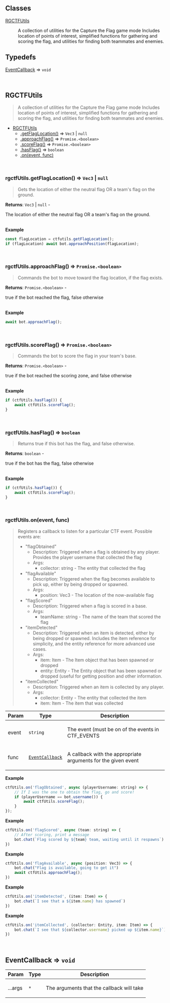 ## Classes

<dl>
<dt><a href="#RGCTFUtils">RGCTFUtils</a></dt>
<dd><p>A collection of utilities for the Capture the Flag game mode
Includes location of points of interest, simplified functions
for gathering and scoring the flag, and utilities for finding
both teammates and enemies.</p></dd>
</dl>

## Typedefs

<dl>
<dt><a href="#EventCallback">EventCallback</a> ⇒ <code>void</code></dt>
<dd></dd>
</dl>


<br><a name="RGCTFUtils"></a>

## RGCTFUtils
> <p>A collection of utilities for the Capture the Flag game mode
> Includes location of points of interest, simplified functions
> for gathering and scoring the flag, and utilities for finding
> both teammates and enemies.</p>


* [RGCTFUtils](#RGCTFUtils)
    * [.getFlagLocation()](#RGCTFUtils+getFlagLocation) ⇒ <code>Vec3</code> \| <code>null</code>
    * [.approachFlag()](#RGCTFUtils+approachFlag) ⇒ <code>Promise.&lt;boolean&gt;</code>
    * [.scoreFlag()](#RGCTFUtils+scoreFlag) ⇒ <code>Promise.&lt;boolean&gt;</code>
    * [.hasFlag()](#RGCTFUtils+hasFlag) ⇒ <code>boolean</code>
    * [.on(event, func)](#RGCTFUtils+on)


<br><a name="RGCTFUtils+getFlagLocation"></a>

### rgctfUtils.getFlagLocation() ⇒ <code>Vec3</code> \| <code>null</code>
> <p>Gets the location of either the neutral flag OR a team's flag on the ground.</p>

**Returns**: <code>Vec3</code> \| <code>null</code> - <p>The location of either the neutral flag OR a team's flag on the ground.</p>  
**Example**  
```js
const flagLocation = ctfutils.getFlagLocation();
if (flagLocation) await bot.approachPosition(flagLocation);
```

<br><a name="RGCTFUtils+approachFlag"></a>

### rgctfUtils.approachFlag() ⇒ <code>Promise.&lt;boolean&gt;</code>
> <p>Commands the bot to move toward the flag location, if the flag exists.</p>

**Returns**: <code>Promise.&lt;boolean&gt;</code> - <p>true if the bot reached the flag, false otherwise</p>  
**Example**  
```js
await bot.approachFlag();
```

<br><a name="RGCTFUtils+scoreFlag"></a>

### rgctfUtils.scoreFlag() ⇒ <code>Promise.&lt;boolean&gt;</code>
> <p>Commands the bot to score the flag in your team's base.</p>

**Returns**: <code>Promise.&lt;boolean&gt;</code> - <p>true if the bot reached the scoring zone, and false otherwise</p>  
**Example**  
```js
if (ctfUtils.hasFlag()) {
    await ctfUtils.scoreFlag();
}
```

<br><a name="RGCTFUtils+hasFlag"></a>

### rgctfUtils.hasFlag() ⇒ <code>boolean</code>
> <p>Returns true if this bot has the flag, and false otherwise.</p>

**Returns**: <code>boolean</code> - <p>true if the bot has the flag, false otherwise</p>  
**Example**  
```js
if (ctfUtils.hasFlag()) {
    await ctfUtils.scoreFlag();
}
```

<br><a name="RGCTFUtils+on"></a>

### rgctfUtils.on(event, func)
> <p>Registers a callback to listen for a particular CTF event. Possible events are:</p>
> <ul>
> <li>&quot;flagObtained&quot;
> <ul>
> <li>Description: Triggered when a flag is obtained by any player. Provides the player username that collected the
> flag</li>
> <li>Args:
> <ul>
> <li>collector: string - The entity that collected the flag</li>
> </ul>
> </li>
> </ul>
> </li>
> <li>&quot;flagAvailable&quot;
> <ul>
> <li>Description: Triggered when the flag becomes available to pick up, either by being dropped or spawned.</li>
> <li>Args:
> <ul>
> <li>position: Vec3 - The location of the now-available flag</li>
> </ul>
> </li>
> </ul>
> </li>
> <li>&quot;flagScored&quot;
> <ul>
> <li>Description: Triggered when a flag is scored in a base.</li>
> <li>Args:
> <ul>
> <li>teamName: string - The name of the team that scored the flag</li>
> </ul>
> </li>
> </ul>
> </li>
> <li>&quot;itemDetected&quot;
> <ul>
> <li>Description: Triggered when an item is detected, either by being dropped or spawned. Includes the item
> reference for simplicity, and the entity reference for more advanced use cases.</li>
> <li>Args:
> <ul>
> <li>item: Item - The Item object that has been spawned or dropped</li>
> <li>entity: Entity - The Entity object that has been spawned or dropped (useful for getting position and other
> information.</li>
> </ul>
> </li>
> </ul>
> </li>
> <li>&quot;itemCollected&quot;
> <ul>
> <li>Description: Triggered when an item is collected by any player.</li>
> <li>Args:
> <ul>
> <li>collector: Entity - The entity that collected the item</li>
> <li>item: Item - The item that was collected</li>
> </ul>
> </li>
> </ul>
> </li>
> </ul>


| Param | Type | Description |
| --- | --- | --- |
| event | <code>string</code> | <p>The event (must be on of the events in CTF_EVENTS</p> |
| func | [<code>EventCallback</code>](#EventCallback) | <p>A callback with the appropriate arguments for the given event</p> |

**Example**  
```js
ctfUtils.on('flagObtained', async (playerUsername: string) => {
    // If I was the one to obtain the flag, go and score!
    if (playerUsername == bot.username()) {
        await ctfUtils.scoreFlag();
    }
});
```
**Example**  
```js
ctfUtils.on('flagScored', async (team: string) => {
    // After scoring, print a message
    bot.chat(`Flag scored by ${team} team, waiting until it respawns`)
})
```
**Example**  
```js
ctfUtils.on('flagAvailable', async (position: Vec3) => {
    bot.chat("Flag is available, going to get it")
    await ctfUtils.approachFlag();
})
```
**Example**  
```js
ctfUtils.on('itemDetected', (item: Item) => {
    bot.chat(`I see that a ${item.name} has spawned`)
})
```
**Example**  
```js
ctfUtils.on('itemCollected', (collector: Entity, item: Item) => {
    bot.chat(`I see that ${collector.username} picked up ${item.name}`)
})
```

<br><a name="EventCallback"></a>

## EventCallback ⇒ <code>void</code>

| Param | Type | Description |
| --- | --- | --- |
| ...args | <code>\*</code> | <p>The arguments that the callback will take</p> |

